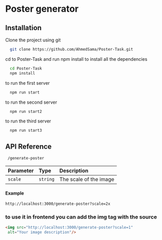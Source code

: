 
# Poster generator




## Installation

Clone the project using git

```bash
  git clone https://github.com/AhmedSama/Poster-Task.git
```
cd to Poster-Task and run npm install to install all the dependencies
```bash
  cd Poster-Task
  npm install
```

to run the first server 
```bash
  npm run start
```

to run the second server 
```bash
  npm run start2
```

to run the third server 
```bash
  npm run start3
```
## API Reference


```bash
 /generate-poster
```

| Parameter | Type     | Description                |
| :-------- | :------- | :------------------------- |
| `scale` | `string` | The scale of the image |

#### Example


```bash
http://localhost:3000/generate-poster?scale=2x
```


### to use it in frontend you can add the img tag with the source
```html
<img src="http://localhost:3000/generate-poster?scale=1"
 alt="Your image description"/>
```


